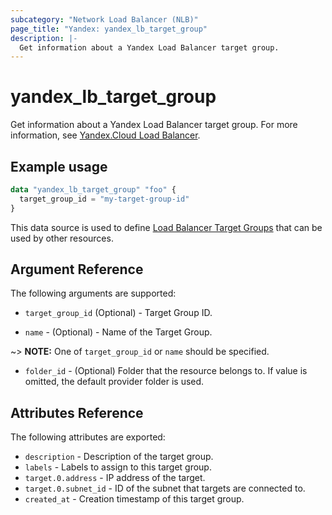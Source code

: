 ```yaml
---
subcategory: "Network Load Balancer (NLB)"
page_title: "Yandex: yandex_lb_target_group"
description: |-
  Get information about a Yandex Load Balancer target group.
---
```



# yandex_lb_target_group




Get information about a Yandex Load Balancer target group. For more information, see [Yandex.Cloud Load Balancer](https://cloud.yandex.com/docs/load-balancer/quickstart).

## Example usage

```terraform
data "yandex_lb_target_group" "foo" {
  target_group_id = "my-target-group-id"
}
```

This data source is used to define [Load Balancer Target Groups](https://cloud.yandex.com/docs/load-balancer/concepts/target-resources) that can be used by other resources.

## Argument Reference

The following arguments are supported:

* `target_group_id` (Optional) - Target Group ID.

* `name` - (Optional) - Name of the Target Group.

~> **NOTE:** One of `target_group_id` or `name` should be specified.

* `folder_id` - (Optional) Folder that the resource belongs to. If value is omitted, the default provider folder is used.

## Attributes Reference

The following attributes are exported:

* `description` - Description of the target group.
* `labels` - Labels to assign to this target group.
* `target.0.address` - IP address of the target.
* `target.0.subnet_id` - ID of the subnet that targets are connected to.
* `created_at` - Creation timestamp of this target group.
